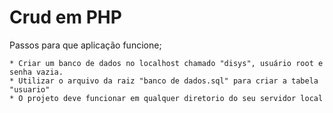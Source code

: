 Crud em PHP
==========
Passos para que aplicação funcione;

    * Criar um banco de dados no localhost chamado "disys", usuário root e senha vazia.
    * Utilizar o arquivo da raiz "banco de dados.sql" para criar a tabela "usuario"
    * O projeto deve funcionar em qualquer diretorio do seu servidor local

